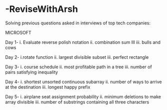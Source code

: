 # -ReviseWithArsh
Solving previous questions asked in interviews of top tech companies:


MICROSOFT

Day 1-
i. Evaluate reverse polish notation
ii. combination sum III
iii. bulls and cows

Day 2-
i.rotate function
ii. largest divisible subset
iii. perfect rectangle

Day 3-
i. course schedule
ii. most profitable path in a tree
iii. number of pairs satisfying inequality

Day 4-
i. shortest unsorted continuous subarray
ii. number of ways to arrive at the destination
iii. longest happy prefix

Day 5-
i. airplane seat assignment probability
ii. minimum deletions to make array divisible
iii. number of substrings containing all three characters

